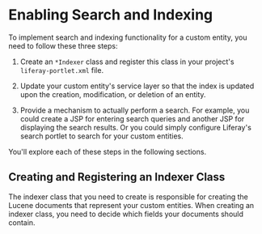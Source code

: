 # Enabling Search and Indexing

To implement search and indexing functionality for a custom entity, you need to
follow these three steps:

1. Create an `*Indexer` class and register this class in your project's
   `liferay-portlet.xml` file.

2. Update your custom entity's service layer so that the index is updated upon
   the creation, modification, or deletion of an entity.

3. Provide a mechanism to actually perform a search. For example, you could
   create a JSP for entering search queries and another JSP for displaying the
   search results. Or you could simply configure Liferay's search portlet to
   search for your custom entities.

You'll explore each of these steps in the following sections.

## Creating and Registering an Indexer Class

The indexer class that you need to create is responsible for creating the Lucene
documents that represent your custom entities. When creating an indexer class,
you need to decide which fields your documents should contain.
